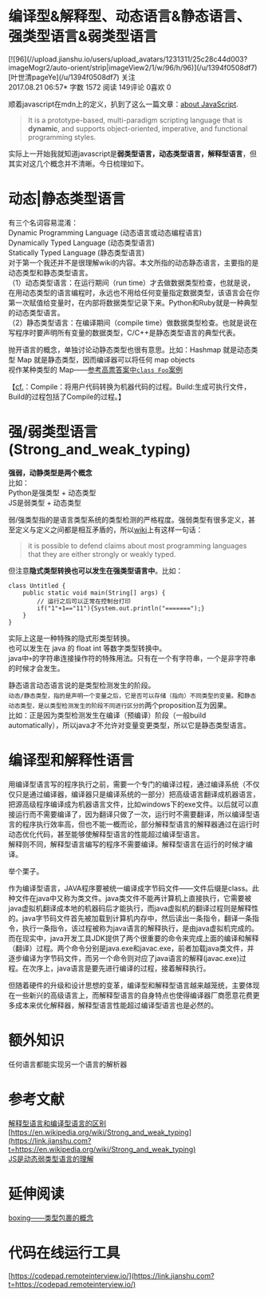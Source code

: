 <div class="article">

# 编译型&解释型、动态语言&静态语言、强类型语言&弱类型语言

<div class="author">[![96](//upload.jianshu.io/users/upload_avatars/1231311/25c28c44d003?imageMogr2/auto-orient/strip|imageView2/1/w/96/h/96)](/u/1394f0508df7) 

<div class="info"><span class="name">[叶世清pageYe](/u/1394f0508df7)</span> <a class="btn btn-success follow"><span>关注</span></a>

<div class="meta"><span class="publish-time" data-toggle="tooltip" data-placement="bottom" title="" data-original-title="最后编辑于 2017.11.27 08:42">2017.08.21 06:57*</span> <span class="wordage">字数 1572</span> <span class="views-count">阅读 149</span><span class="comments-count">评论 0</span><span class="likes-count">喜欢 0</span></div>

</div>

</div>

<div data-note-content="" class="show-content">

<div class="show-content-free">

顺着javascript在mdn上的定义，扒到了这么一篇文章：[about JavaScript](https://link.jianshu.com?t=https://developer.mozilla.org/en-US/docs/Web/JavaScript/About_JavaScript).

> It is a prototype-based, multi-paradigm scripting language that is **dynamic**, and supports object-oriented, imperative, and functional programming styles.

实际上一开始我就知道javascript是**弱类型语言，动态类型语言，解释型语言**，但其实对这几个概念并不清晰。今日梳理如下。

# 动态|静态类型语言

有三个名词容易混淆：  
Dynamic Programming Language (动态语言或动态编程语言)  
Dynamically Typed Language (动态类型语言)  
Statically Typed Language (静态类型语言)  
对于第一个我还并不是很理解wiki的内容。本文所指的动态静态语言，主要指的是动态类型和静态类型语言。  
（1）动态类型语言：在运行期间（run time）才去做数据类型检查，也就是说，在用动态类型的语言编程时，永远也不用给任何变量指定数据类型，该语言会在你第一次赋值给变量时，在内部将数据类型记录下来。Python和Ruby就是一种典型的动态类型语言。  
（2）静态类型语言：在编译期间（compile time）做数据类型检查。也就是说在写程序时要声明所有变量的数据类型，C/C++是静态类型语言的典型代表。

抛开语言的概念，单独讨论动静态类型也很有意思。比如：Hashmap 就是动态类型 Map 就是静态类型，因而编译器可以将任何 map objects  
视作某种类型的 Map——[参考高票答案中`class Foo`案例](https://link.jianshu.com?t=https://stackoverflow.com/questions/1348199/what-is-the-difference-between-the-hashmap-and-map-objects-in-java)

【[cf.](https://link.jianshu.com?t=https://en.wiktionary.org/wiki/cf.)：Compile：将用户代码转换为机器代码的过程。Build:生成可执行文件，Build的过程包括了Compile的过程。】

# 强/弱类型语言(Strong_and_weak_typing)

**强弱，动静类型是两个概念**  
比如：  
Python是强类型 + 动态类型  
JS是弱类型 + 动态类型

弱/强类型指的是语言类型系统的类型检测的严格程度。强弱类型有很多定义，甚至定义与定义之间都是相互矛盾的，所以[wiki](https://link.jianshu.com?t=https://en.wikipedia.org/wiki/Strong_and_weak_typing)上有这样一句话：

> it is possible to defend claims about most programming languages that they are either strongly or weakly typed.

但注意**隐式类型转换也可以发生在强类型语言中**。比如：

    class Untitled {
        public static void main(String[] args) {
            // 运行之后可以正常在控制台打印
            if("1"+1=="11"){System.out.println("=======");}
        }
    }

实际上这是一种特殊的隐式形类型转换。  
也可以发生在 java 的 float int 等数字类型转换中。  
java中`+`的字符串连接操作符的特殊用法。只有在一个有字符串，一个是非字符串的时候才会发生。

静态语言动态语言说的是类型检测发生的阶段。  
`动态/静态类型，指的是声明一个变量之后，它是否可以存储（指向）不同类型的变量。`和`静态动态类型，是以类型检测发生的阶段不同进行区分的`两个proposition互为因果。  
比如：正是因为类型检测发生在编译（预编译）阶段（一般build automatically），所以java才不允许对变量变更类型，所以它是静态类型语言。

# 编译型和解释性语言

用编译型语言写的程序执行之前，需要一个专门的编译过程，通过编译系统（不仅仅只是通过编译器，编译器只是编译系统的一部分）把高级语言翻译成机器语言，把源高级程序编译成为机器语言文件，比如windows下的exe文件。以后就可以直接运行而不需要编译了，因为翻译只做了一次，运行时不需要翻译，所以编译型语言的程序执行效率高，但也不能一概而论，部分解释型语言的解释器通过在运行时动态优化代码，甚至能够使解释型语言的性能超过编译型语言。  
解释则不同，解释型语言编写的程序不需要编译。解释型语言在运行的时候才编译。

举个栗子。

作为编译型语言，JAVA程序要被统一编译成字节码文件——文件后缀是class。此种文件在java中又称为类文件。java类文件不能再计算机上直接执行，它需要被java虚拟机翻译成本地的机器码后才能执行，而java虚拟机的翻译过程则是解释性的。java字节码文件首先被加载到计算机内存中，然后读出一条指令，翻译一条指令，执行一条指令，该过程被称为java语言的解释执行，是由java虚拟机完成的。而在现实中，java开发工具JDK提供了两个很重要的命令来完成上面的编译和解释（翻译）过程。两个命令分别是java.exe和javac.exe，前者加载java类文件，并逐步编译为字节码文件，而另一个命令则对应了java语言的解释(javac.exe)过程。在次序上，java语言是要先进行编译的过程，接着解释执行。

但随着硬件的升级和设计思想的变革，编译型和解释型语言越来越笼统，主要体现在一些新兴的高级语言上，而解释型语言的自身特点也使得编译器厂商愿意花费更多成本来优化解释器，解释型语言性能超过编译型语言也是必然的。

# 额外知识

任何语言都能实现另一个语言的解析器

# 参考文献

[解释型语言和编译型语言的区别](https://link.jianshu.com?t=http://blog.csdn.net/zhu_xun/article/details/16921413)  
[https://en.wikipedia.org/wiki/Strong_and_weak_typing](https://link.jianshu.com?t=https://en.wikipedia.org/wiki/Strong_and_weak_typing)  
[JS是动态弱类型语言的理解](https://link.jianshu.com?t=https://github.com/muwenzi/Program-Blog/issues/34#issuecomment-323927526)

# 延伸阅读

[boxing——类型包裹的概念](https://link.jianshu.com?t=https://en.wikipedia.org/wiki/Object_type_%28object-oriented_programming%29#Boxing)

# 代码在线运行工具

[https://codepad.remoteinterview.io/](https://link.jianshu.com?t=https://codepad.remoteinterview.io/)

</div>

</div>

</div>
